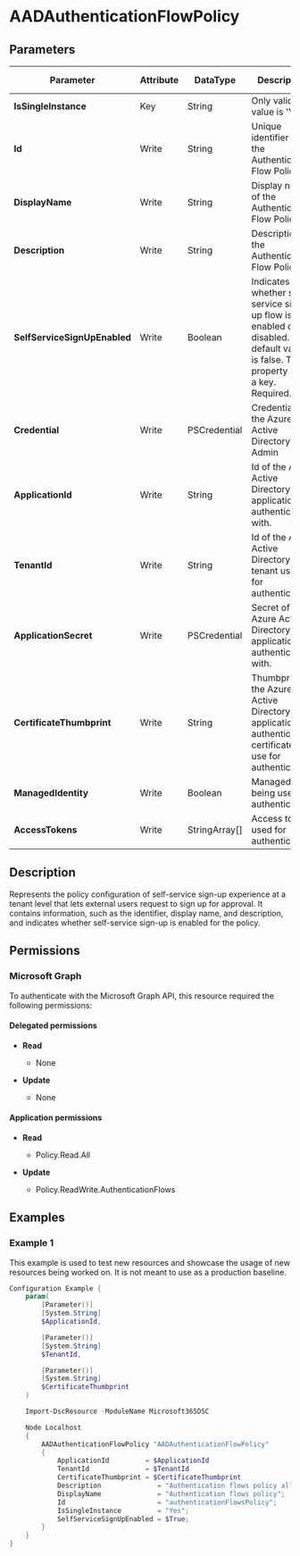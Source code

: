 ﻿# AADAuthenticationFlowPolicy

## Parameters

| Parameter | Attribute | DataType | Description | Allowed Values |
| --- | --- | --- | --- | --- |
| **IsSingleInstance** | Key | String | Only valid value is 'Yes'. | `Yes` |
| **Id** | Write | String | Unique identifier of the Authentication Flow Policy. | |
| **DisplayName** | Write | String | Display name of the Authentication Flow Policy. | |
| **Description** | Write | String | Description of the Authentication Flow Policy. | |
| **SelfServiceSignUpEnabled** | Write | Boolean | Indicates whether self-service sign-up flow is enabled or disabled. The default value is false. This property isn't a key. Required. | |
| **Credential** | Write | PSCredential | Credentials of the Azure Active Directory Admin | |
| **ApplicationId** | Write | String | Id of the Azure Active Directory application to authenticate with. | |
| **TenantId** | Write | String | Id of the Azure Active Directory tenant used for authentication. | |
| **ApplicationSecret** | Write | PSCredential | Secret of the Azure Active Directory application to authenticate with. | |
| **CertificateThumbprint** | Write | String | Thumbprint of the Azure Active Directory application's authentication certificate to use for authentication. | |
| **ManagedIdentity** | Write | Boolean | Managed ID being used for authentication. | |
| **AccessTokens** | Write | StringArray[] | Access token used for authentication. | |

## Description

Represents the policy configuration of self-service sign-up experience at a tenant level that lets external users request to sign up for approval. It contains information, such as the identifier, display name, and description, and indicates whether self-service sign-up is enabled for the policy.

## Permissions

### Microsoft Graph

To authenticate with the Microsoft Graph API, this resource required the following permissions:

#### Delegated permissions

- **Read**

    - None

- **Update**

    - None

#### Application permissions

- **Read**

    - Policy.Read.All

- **Update**

    - Policy.ReadWrite.AuthenticationFlows

## Examples

### Example 1

This example is used to test new resources and showcase the usage of new resources being worked on.
It is not meant to use as a production baseline.

```powershell
Configuration Example {
    param(
        [Parameter()]
        [System.String]
        $ApplicationId,

        [Parameter()]
        [System.String]
        $TenantId,

        [Parameter()]
        [System.String]
        $CertificateThumbprint
    )

    Import-DscResource -ModuleName Microsoft365DSC

    Node Localhost
    {
        AADAuthenticationFlowPolicy "AADAuthenticationFlowPolicy"
        {
            ApplicationId         = $ApplicationId
            TenantId              = $TenantId
            CertificateThumbprint = $CertificateThumbprint
            Description              = "Authentication flows policy allows modification of settings related to authentication flows in AAD tenant, such as self-service sign up configuration.";
            DisplayName              = "Authentication flows policy";
            Id                       = "authenticationFlowsPolicy";
            IsSingleInstance         = "Yes";
            SelfServiceSignUpEnabled = $True;
        }
    }
}
```

